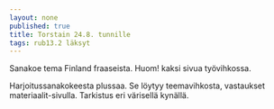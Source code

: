 ```yaml
---
layout: none
published: true
title: Torstain 24.8. tunnille
tags: rub13.2 läksyt
---
```

Sanakoe tema Finland fraaseista. Huom! kaksi sivua työvihkossa.

Harjoitussanakokeesta plussaa. Se löytyy teemavihkosta, vastaukset materiaalit-sivulla. Tarkistus eri värisellä kynällä.
